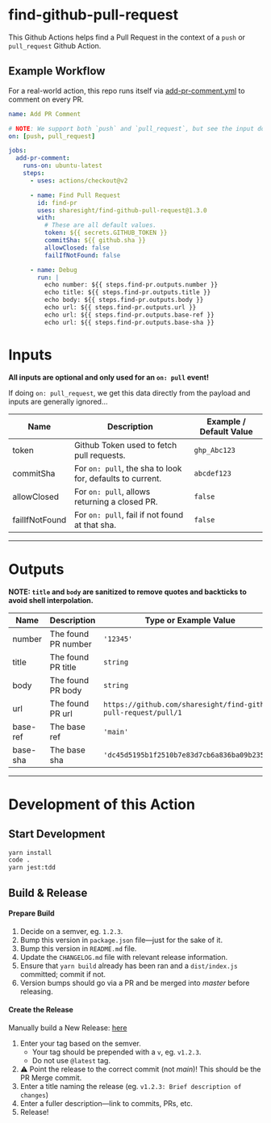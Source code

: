 # find-github-pull-request

This Github Actions helps find a Pull Request in the context of a `push` or `pull_request` Github Action.

## Example Workflow

For a real-world action, this repo runs itself via [add-pr-comment.yml](https://github.com/sharesight/find-github-pull-request/blob/main/.github/workflows/add-pr-comment.yml) to comment on every PR.

```yaml
name: Add PR Comment

# NOTE: We support both `push` and `pull_request`, but see the input documentation as they are different.
on: [push, pull_request]

jobs:
  add-pr-comment:
    runs-on: ubuntu-latest
    steps:
      - uses: actions/checkout@v2

      - name: Find Pull Request
        id: find-pr
        uses: sharesight/find-github-pull-request@1.3.0
        with:
          # These are all default values.
          token: ${{ secrets.GITHUB_TOKEN }}
          commitSha: ${{ github.sha }}
          allowClosed: false
          failIfNotFound: false

      - name: Debug
        run: |
          echo number: ${{ steps.find-pr.outputs.number }}
          echo title: ${{ steps.find-pr.outputs.title }}
          echo body: ${{ steps.find-pr.outputs.body }}
          echo url: ${{ steps.find-pr.outputs.url }}
          echo url: ${{ steps.find-pr.outputs.base-ref }}
          echo url: ${{ steps.find-pr.outputs.base-sha }}
```

# Inputs

**All inputs are optional and only used for an `on: pull` event!**

If doing `on: pull_request`, we get this data directly from the payload and inputs are generally ignored…

| Name           | Description                                               | Example / Default Value |
| -------------- | --------------------------------------------------------- | ----------------------- |
| token          | Github Token used to fetch pull requests.                 | `ghp_Abc123`            |
| commitSha      | For `on: pull`, the sha to look for, defaults to current. | `abcdef123`             |
| allowClosed    | For `on: pull`, allows returning a closed PR.             | `false`                 |
| failIfNotFound | For `on: pull`, fail if not found at that sha.            | `false`                 |

---

# Outputs

**NOTE: `title` and `body` are sanitized to remove quotes and backticks to avoid shell interpolation.**

| Name     | Description         | Type or Example Value                                          |
| -------- | ------------------- | -------------------------------------------------------------- |
| number   | The found PR number | `'12345'`                                                      |
| title    | The found PR title  | `string`                                                       |
| body     | The found PR body   | `string`                                                       |
| url      | The found PR url    | `https://github.com/sharesight/find-github-pull-request/pull/1` |
| base-ref | The base ref        | `'main'`                                                       |
| base-sha | The base sha        | `'dc45d5195b1f2510b7e83d7cb6a836ba09b2358d'`                                                       |

---

# Development of this Action

## Start Development

```bash
yarn install
code .
yarn jest:tdd
```

## Build & Release

#### Prepare Build

1. Decide on a semver, eg. `1.2.3`.
2. Bump this version in `package.json` file—just for the sake of it.
4. Bump this version in `README.md` file.
5. Update the `CHANGELOG.md` file with relevant release information.
6. Ensure that `yarn build` already has been ran and a `dist/index.js` committed; commit if not.
7. Version bumps should go via a PR and be merged into _master_ before releasing.

#### Create the Release

Manually build a New Release: [here](https://github.com/sharesight/find-github-pull-request/releases/new)

1. Enter your tag based on the semver.
   - Your tag should be prepended with a `v`, eg. `v1.2.3`.
   - Do not use `@latest` tag.
2. :warning: Point the release to the correct commit (not _main_)! This should be the PR Merge commit.
3. Enter a title naming the release (eg. `v1.2.3: Brief description of changes`)
4. Enter a fuller description—link to commits, PRs, etc.
5. Release!
